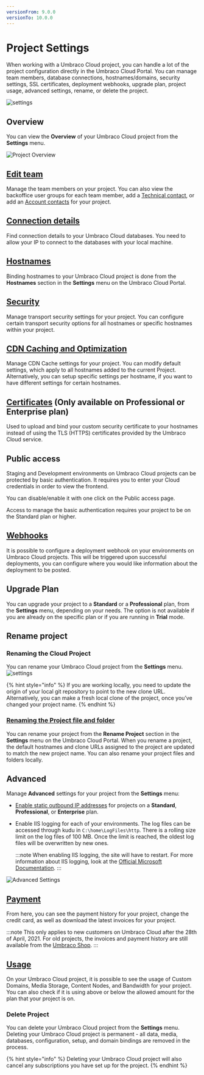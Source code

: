 ```yaml
---
versionFrom: 9.0.0
versionTo: 10.0.0
---
```


# Project Settings

When working with a Umbraco Cloud project, you can handle a lot of the project configuration directly in the Umbraco Cloud Portal. You can manage team members, database connections, hostnames/domains, security settings, SSL certificates, deployment webhooks, upgrade plan, project usage, advanced settings, rename, or delete the project.

![settings](images/project-settings-v10.png)

## Overview

You can view the **Overview** of your Umbraco Cloud project from the **Settings** menu.

![Project Overview](images/project-overview-1.png)

## [Edit team](../set-up/team-members/README.mdr)

Manage the team members on your project. You can also view the backoffice user groups for each team member, add a [Technical contact](../Team-Members/Technical-Contact.md), or add an [Account contacts](../Team-Members/Accounts-Contact.md) for your project.

## [Connection details](../databases/README.md)

Find connection details to your Umbraco Cloud databases. You need to allow your IP to connect to the databases with your local machine.

## [Hostnames](Manage-Hostnames/README.md)

Binding hostnames to your Umbraco Cloud project is done from the **Hostnames** section in the **Settings** menu on the Umbraco Cloud Portal.

## [Security](manage-security.md)

Manage transport security settings for your project. You can configure certain transport security options for all hostnames or specific hostnames within your project.

## [CDN Caching and Optimization](manage-cdn-caching.mdmd)

Manage CDN Cache settings for your project. You can modify default settings, which apply to all hostnames added to the current Project. Alternatively, you can setup specific settings per hostname, if you want to have different settings for certain hostnames.

## [Certificates](Manage-Hostnames/security-certificates.md) (Only available on **Professional** or **Enterprise** plan)

Used to upload and bind your custom security certificate to your hostnames instead of using the TLS (HTTPS) certificates provided by the Umbraco Cloud service.

## Public access

Staging and Development environments on Umbraco Cloud projects can be protected by basic authentication.
It requires you to enter your Cloud credentials in order to view the frontend. 

You can disable/enable it with one click on the Public access page.

Access to manage the basic authentication requires your project to be on the Standard plan or higher.


## [Webhooks](../Deployment/deployment-webhook.md)

It is possible to configure a deployment webhook on your environments on Umbraco Cloud projects. This will be triggered upon successful deployments, you can configure where you would like information about the deployment to be posted.

## Upgrade Plan

You can upgrade your project to a **Standard** or a **Professional** plan, from the **Settings** menu, depending on your needs. The option is not available if you are already on the specific plan or if you are running in **Trial** mode.

## Rename project

### Renaming the Cloud Project

You can rename your Umbraco Cloud project from the **Settings** menu.
![settings](images/renaming-project-v10.png)

{% hint style="info" %}
If you are working locally, you need to update the origin of your local git repository to point to the new clone URL. Alternatively, you can make a fresh local clone of the project, once you’ve changed your project name.
{% endhint %}

### [Renaming the Project file and folder](../Set-Up/working-locally.md#renaming-the-project-files-and-folders)

You can rename your project from the **Rename Project** section in the **Settings** menu on the Umbraco Cloud Portal. When you rename a project, the default hostnames and clone URLs assigned to the project are updated to match the new project name. You can also rename your project files and folders locally.

## Advanced

Manage **Advanced** settings for your project from the **Settings** menu:

- [Enable static outbound IP addresses](../External-Services) for projects on a **Standard**, **Professional**, or **Enterprise** plan.
- Enable IIS logging for each of your environments. The log files can be accessed through kudu in `C:\home\LogFiles\http`. There is a rolling size limit on the log files of 100 MB. Once the limit is reached, the oldest log files will be overwritten by new ones.

    :::note
    When enabling IIS logging, the site will have to restart. For more information about IIS logging, look at the [Official Microsoft Documentation](https://docs.microsoft.com/en-us/iis/configuration/system.webserver/httplogging).
    :::

![Advanced Settings](images/Advanced-Settings.png)

## [Payment](Manage-Subscriptions/new-shop.md)

From here, you can see the payment history for your project, change the credit card, as well as download the latest invoices for your project.

:::note
This only applies to new customers on Umbraco Cloud after the 28th of April, 2021. For old projects, the invoices and payment history are still available from the [Umbraco Shop](https://shop.umbraco.com/profile/sign-in).
:::

## [Usage](usage.md)

On your Umbraco Cloud project, it is possible to see the usage of Custom Domains, Media Storage, Content Nodes, and Bandwidth for your project. You can also check if it is using above or below the allowed amount for the plan that your project is on.

### Delete Project

You can delete your Umbraco Cloud project from the **Settings** menu. Deleting your Umbraco Cloud project is permanent - all data, media, databases, configuration, setup, and domain bindings are removed in the process.

{% hint style="info" %}
Deleting your Umbraco Cloud project will also cancel any subscriptions you have set up for the project.
{% endhint %}

